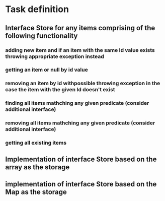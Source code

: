 # Task definition
## Interface Store for any items comprising of the following functionality
### adding new item and if an item with the same Id value exists throwing appropriate exception instead
### getting an item or null by id value
### removing an item by id withpossible throwing exception in the case the item with the given Id doesn't exist
### finding all items mathching any given predicate (consider additional interface)
### removing all items mathching any given predicate (consider additional interface)
### getting all existing items
## Implementation  of interface Store based on the array as the storage
## implementation of interface Store based on the Map as the storage
